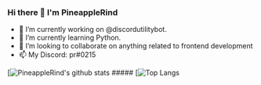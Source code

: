 ### Hi there 👋 I'm PineappleRind


- 🔭 I’m currently working on @discordutilitybot.
- 🌱 I’m currently learning Python.
- 👯 I’m looking to collaborate on anything related to frontend development
- 📫 My Discord: pr#0215

[![PineappleRind's github stats](https://github-readme-stats.vercel.app/api?username=pineapplerind&count_private=true&include_all_commits=true&theme=radical)
#####‍
[![Top Langs](https://github-readme-stats.vercel.app/api/top-langs/?username=anuraghazra)

